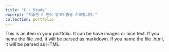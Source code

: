 ```yaml
---
title: "C - Study"
excerpt: "학습한 C 언어 알고리즘을 기록합니다."
collection: portfolio
---
```


This is an item in your portfolio. It can be have images or nice text. If you name the file .md, it will be parsed as markdown. If you name the file .html, it will be parsed as HTML. 
